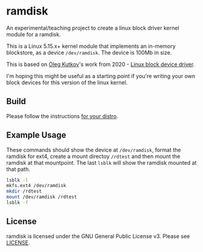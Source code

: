 # ramdisk

An experimental/teaching project to create a linux block driver kernel module for a ramdisk.

This is a Linux 5.15.x+ kernel module that implements an in-memory blockstore, as a device `/dev/ramdisk`. The device is 100Mb in size.

This is based on [Oleg Kutkov](https://olegkutkov.me/)'s work from 2020 - [Linux block device driver](https://olegkutkov.me/2020/02/10/linux-block-device-driver/).

I'm hoping this might be useful as a starting point if you're writing your own block devices for this version of the linux kernel.  

## Build

Please follow the instructions [for your distro](../../tree/main/docs/build_distros.md).

## Example Usage

These commands should show the device at `/dev/ramdisk`, format the ramdisk for ext4, create a mount directoy `/rdtest` and then mount the ramdisk at that mountpoint. The last `lsblk` will show the ramdisk mounted at that path.

```bash
lsblk -l
mkfs.ext4 /dev/ramdisk
mkdir /rdtest
mount /dev/ramdisk /rdtest
lsblk -f
```

## License

ramdisk is licensed under the GNU General Public License v3. Please see [LICENSE](LICENSE).

